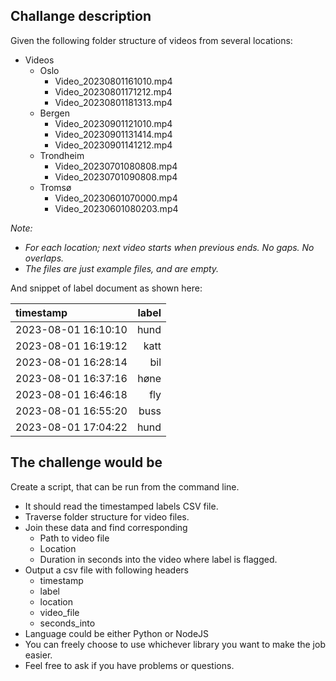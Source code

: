 ## Challange description

Given the following folder structure of videos from several locations:

* Videos
  * Oslo
    * Video_20230801161010.mp4
    * Video_20230801171212.mp4
    * Video_20230801181313.mp4
  * Bergen
    * Video_20230901121010.mp4
    * Video_20230901131414.mp4
    * Video_20230901141212.mp4
  * Trondheim
    * Video_20230701080808.mp4
    * Video_20230701090808.mp4
  * Tromsø
    * Video_20230601070000.mp4
    * Video_20230601080203.mp4

*Note:*
  * *For each location; next video starts when previous ends. No gaps. No overlaps.*
  * *The files are just example files, and are empty.*

And snippet of label document as shown here:

| timestamp | label |
|:----------|------:|
| 2023-08-01 16:10:10 | hund |
| 2023-08-01 16:19:12 | katt |
| 2023-08-01 16:28:14 | bil |
| 2023-08-01 16:37:16 | høne |
| 2023-08-01 16:46:18 | fly |
| 2023-08-01 16:55:20 | buss |
| 2023-08-01 17:04:22 | hund |

## The challenge would be

Create a script, that can be run from the command line.

* It should read the timestamped labels CSV file.
* Traverse folder structure for video files.  
* Join these data and find corresponding 
  * Path to video file
  * Location
  * Duration in seconds into the video where label is flagged.
* Output a csv file with following headers
  * timestamp
  * label
  * location
  * video_file
  * seconds_into
* Language could be either Python or NodeJS
* You can freely choose to use whichever library you want to make the job easier.
* Feel free to ask if you have problems or questions.
